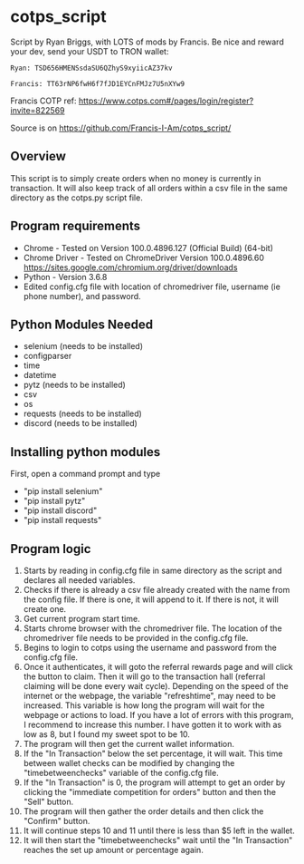 # cotps_script

Script by Ryan Briggs, with LOTS of mods by Francis. Be nice and reward your dev, send your USDT to TRON wallet:

    Ryan: TSD656HMENSsdaSU6QZhyS9xyiicAZ37kv
    
    Francis: TT63rNP6fwH6f7fJD1EYCnFMJz7U5nXYw9

Francis COTP ref: https://www.cotps.com#/pages/login/register?invite=822569

Source is on https://github.com/Francis-I-Am/cotps_script/

Overview
----------------------------
This script is to simply create orders when no money is currently in transaction. It will also keep track of all orders within a csv file in the same directory as the cotps.py script file.

Program requirements
----------------------------
* Chrome - Tested on Version 100.0.4896.127 (Official Build) (64-bit)
* Chrome Driver - Tested on ChromeDriver Version 100.0.4896.60
    https://sites.google.com/chromium.org/driver/downloads
* Python - Version 3.6.8
* Edited config.cfg file with location of chromedriver file, username (ie phone number), and password.


Python Modules Needed
----------------------------
* selenium (needs to be installed)
* configparser
* time
* datetime
* pytz (needs to be installed)
* csv
* os
* requests (needs to be installed)
* discord (needs to be installed)

Installing python modules
----------------------------
First, open a command prompt and type 
* "pip install selenium"
* "pip install pytz"
* "pip install discord"
* "pip install requests"


Program logic
----------------------------
1) Starts by reading in config.cfg file in same directory as the script and declares all needed variables.
2) Checks if there is already a csv file already created with the name from the config file. If there is one, it will append to it. If there is not, it will create one.
3) Get current program start time.
4) Starts chrome browser with the chromedriver file. The location of the chromedriver file needs to be provided in the config.cfg file.
5) Begins to login to cotps using the username and password from the config.cfg file.
6) Once it authenticates, it will goto the referral rewards page and will click the button to claim. Then it will go to the transaction hall (referral claiming will be done every wait cycle). Depending on the speed of the internet or the webpage, the variable "refreshtime", may need to be increased. This variable is how long the program will wait for the webpage or actions to load. If you have a lot of errors with this program, I recommend to increase this number. I have gotten it to work with as low as 8, but I found my sweet spot to be 10.
7) The program will then get the current wallet information.
8) If the "In Transaction" below the set percentage, it will wait. This time between wallet checks can be modified by changing the "timebetweenchecks" variable of the config.cfg file.
9) If the "In Transaction" is 0, the program will attempt to get an order by clicking the "immediate competition for orders" button and then the "Sell" button.
10) The program will then gather the order details and then click the "Confirm" button.
11) It will continue steps 10 and 11 until there is less than $5 left in the wallet.
12) It will then start the "timebetweenchecks" wait until the "In Transaction" reaches the set up amount or percentage again.
